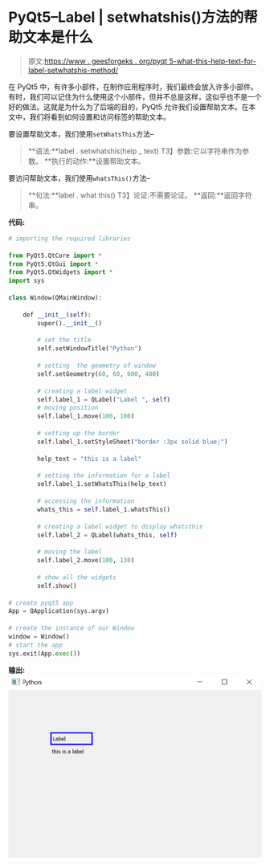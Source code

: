 # PyQt5–Label | setwhatshis()方法的帮助文本是什么

> 原文:[https://www . geesforgeks . org/pyqt 5-what-this-help-text-for-label-setwhatshis-method/](https://www.geeksforgeeks.org/pyqt5-whats-this-help-text-for-label-setwhatsthis-method/)

在 PyQt5 中，有许多小部件，在制作应用程序时，我们最终会放入许多小部件。有时，我们可以记住为什么使用这个小部件，但并不总是这样，这似乎也不是一个好的做法。这就是为什么为了后端的目的，PyQt5 允许我们设置帮助文本。在本文中，我们将看到如何设置和访问标签的帮助文本。

要设置帮助文本，我们使用`setWhatsThis`方法–

> **语法:**label . setwhatshis(help _ text)
> T3】参数:它以字符串作为参数。
> **执行的动作:**设置帮助文本。

要访问帮助文本，我们使用`whatsThis()`方法–

> **句法:**label . what this()
> T3】论证:不需要论证。
> **返回:**返回字符串。

**代码:**

```py
# importing the required libraries

from PyQt5.QtCore import * 
from PyQt5.QtGui import * 
from PyQt5.QtWidgets import * 
import sys

class Window(QMainWindow):

    def __init__(self):
        super().__init__()

        # set the title
        self.setWindowTitle("Python")

        # setting  the geometry of window
        self.setGeometry(60, 60, 600, 400)

        # creating a label widget
        self.label_1 = QLabel("Label ", self)
        # moving position
        self.label_1.move(100, 100)

        # setting up the border
        self.label_1.setStyleSheet("border :3px solid blue;")

        help_text = "this is a label"

        # setting the information for a label
        self.label_1.setWhatsThis(help_text)

        # accessing the information
        whats_this = self.label_1.whatsThis()

        # creating a label widget to display whatsthis
        self.label_2 = QLabel(whats_this, self)

        # moving the label
        self.label_2.move(100, 130)

        # show all the widgets
        self.show()

# create pyqt5 app
App = QApplication(sys.argv)

# create the instance of our Window
window = Window()
# start the app
sys.exit(App.exec())
```

**输出:**
![](img/e7323996a09143808974126f14d4e958.png)